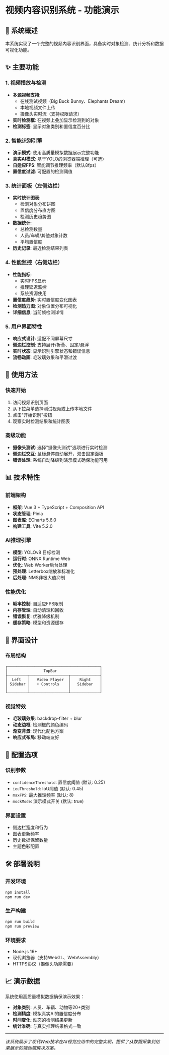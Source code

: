 # 视频内容识别系统 - 功能演示

## 🎯 系统概述

本系统实现了一个完整的视频内容识别界面，具备实时对象检测、统计分析和数据可视化功能。

## ✨ 主要功能

### 1. 视频播放与检测
- **多源视频支持**: 
  - 在线测试视频（Big Buck Bunny、Elephants Dream）
  - 本地视频文件上传
  - 摄像头实时流（支持权限请求）
- **实时检测框**: 在视频上叠加显示检测到的对象
- **检测标签**: 显示对象类别和置信度百分比

### 2. 智能识别引擎
- **演示模式**: 使用高质量模拟数据展示完整功能
- **真实AI模式**: 基于YOLO的浏览器端推理（可选）
- **自适应FPS**: 智能调节推理频率（默认8fps）
- **置信度过滤**: 可配置的检测阈值

### 3. 统计面板（左侧边栏）
- **实时统计图表**:
  - 检测对象分布饼图
  - 置信度分布直方图
  - 检测历史趋势图
- **数据统计**:
  - 总检测数量
  - 人员/车辆/其他对象计数
  - 平均置信度
- **历史记录**: 最近检测结果列表

### 4. 性能监控（右侧边栏）
- **性能指标**:
  - 实时FPS显示
  - 推理延迟监控
  - 系统资源使用
- **置信度趋势**: 实时置信度变化图表
- **检测热力图**: 对象位置分布可视化
- **详细信息**: 当前帧检测详情

### 5. 用户界面特性
- **响应式设计**: 适配不同屏幕尺寸
- **侧边栏控制**: 支持展开/折叠、固定/悬浮
- **实时状态**: 显示识别引擎状态和错误信息
- **流畅动画**: 毛玻璃效果和平滑过渡

## 🚀 使用方法

### 快速开始
1. 访问视频识别页面
2. 从下拉菜单选择测试视频或上传本地文件
3. 点击"开始识别"按钮
4. 观察实时检测结果和统计图表

### 高级功能
- **摄像头测试**: 选择"摄像头测试"选项进行实时检测
- **侧边栏交互**: 鼠标悬停自动展开，双击固定面板
- **错误处理**: 系统自动降级到演示模式确保功能可用

## 📊 技术特性

### 前端架构
- **框架**: Vue 3 + TypeScript + Composition API
- **状态管理**: Pinia
- **图表库**: ECharts 5.6.0
- **构建工具**: Vite 5.2.0

### AI推理引擎
- **模型**: YOLOv8 目标检测
- **运行时**: ONNX Runtime Web
- **优化**: Web Worker后台处理
- **预处理**: Letterbox缩放和标准化
- **后处理**: NMS非极大值抑制

### 性能优化
- **帧率控制**: 自适应FPS限制
- **内存管理**: 自动清理和回收
- **错误恢复**: 优雅降级机制
- **缓存策略**: 模型和资源缓存

## 🎨 界面设计

### 布局结构
```
┌─────────────────────────────────────────┐
│                TopBar                   │
├─────────┬─────────────────┬─────────────┤
│  Left   │   Video Player  │    Right    │
│ Sidebar │   + Controls    │   Sidebar   │
│         │                 │             │
└─────────┴─────────────────┴─────────────┘
```

### 视觉特效
- **毛玻璃效果**: backdrop-filter + blur
- **动态边框**: 检测框的颜色编码
- **渐变背景**: 现代化配色方案
- **响应式布局**: 移动端友好

## 🔧 配置选项

### 识别参数
- `confidenceThreshold`: 置信度阈值 (默认: 0.25)
- `iouThreshold`: IoU阈值 (默认: 0.45)  
- `maxFPS`: 最大推理频率 (默认: 8)
- `mockMode`: 演示模式开关 (默认: true)

### 界面设置
- 侧边栏宽度和行为
- 图表更新频率
- 历史数据保留数量
- 主题色彩配置

## 🛠️ 部署说明

### 开发环境
```bash
npm install
npm run dev
```

### 生产构建
```bash
npm run build
npm run preview
```

### 环境要求
- Node.js 16+
- 现代浏览器（支持WebGL、WebAssembly）
- HTTPS协议（摄像头功能需要）

## 📈 演示数据

系统使用高质量模拟数据确保演示效果：
- **对象类别**: 人员、车辆、动物等20+类别
- **检测精度**: 模拟真实AI的置信度分布
- **时间变化**: 动态的检测结果更新
- **统计准确**: 与真实推理结果格式一致

---

*该系统展示了现代Web技术在AI视觉应用中的完整实现，提供了从数据采集到结果展示的端到端解决方案。*
